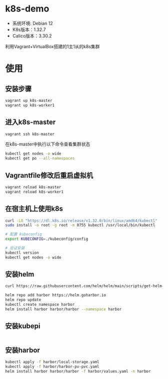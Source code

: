 # k8s-demo

+ 系统环境: Debian 12
+ K8s版本：1.32.7
+ Calico版本：3.30.2

利用Vagrant+VirtualBox搭建的1主1从的k8s集群

# 使用

## 安装步骤

```bash
vagrant up k8s-master
vagrant up k8s-worker1
```

## 进入k8s-master
```bash
vagrant ssh k8s-master
```

在k8s-master中执行以下命令查看集群状态
```bash
kubectl get nodes -o wide
kubectl get po --all-namespaces
```

## Vagrantfile修改后重启虚拟机
```bash
vagrant reload k8s-master
vagrant reload k8s-worker1
```

## 在宿主机上使用k8s
```bash
curl -LO "https://dl.k8s.io/release/v1.32.0/bin/linux/amd64/kubectl"
sudo install -o root -g root -m 0755 kubectl /usr/local/bin/kubectl

# 配置 kubeconfig
export KUBECONFIG=./kubeconfig/config

# 验证安装
kubectl version
kubectl get nodes -o wide
```

## 安装helm
```bash
curl https://raw.githubusercontent.com/helm/helm/main/scripts/get-helm-3 | bash

helm repo add harbor https://helm.goharbor.io
helm repo update
kubectl create namespace harbor
helm install harbor harbor/harbor --namespace harbor
```

## 安装kubepi
```bash
```

## 安装harbor
```bash
kubectl apply -f harbor/local-storage.yaml
kubectl apply -f harbor/harbor-pv-pvc.yaml
helm install harbor harbor/harbor -f harbor/values.yaml -n harbor
```